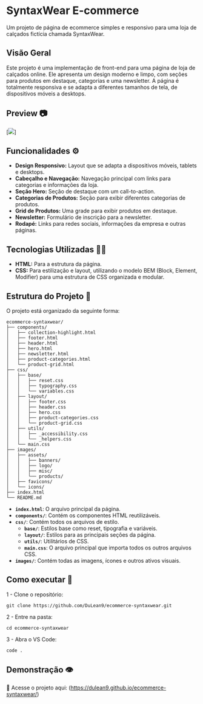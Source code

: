 # SyntaxWear E-commerce

Um projeto de página de ecommerce simples e responsivo para uma loja de calçados fictícia chamada SyntaxWear.

## Visão Geral

Este projeto é uma implementação de front-end para uma página de loja de calçados online. Ele apresenta um design moderno e limpo, com seções para produtos em destaque, categorias e uma newsletter. A página é totalmente responsiva e se adapta a diferentes tamanhos de tela, de dispositivos móveis a desktops.

## Preview 📷

[<img src="./images/assets/misc/Animação-desktop.gif">]

## Funcionalidades ⚙️

- **Design Responsivo:** Layout que se adapta a dispositivos móveis, tablets e desktops.
- **Cabeçalho e Navegação:** Navegação principal com links para categorias e informações da loja.
- **Seção Hero:** Seção de destaque com um call-to-action.
- **Categorias de Produtos:** Seção para exibir diferentes categorias de produtos.
- **Grid de Produtos:** Uma grade para exibir produtos em destaque.
- **Newsletter:** Formulário de inscrição para a newsletter.
- **Rodapé:** Links para redes sociais, informações da empresa e outras páginas.

## Tecnologias Utilizadas 👨‍💻

- **HTML:** Para a estrutura da página.
- **CSS:** Para estilização e layout, utilizando o modelo BEM (Block, Element, Modifier) para uma estrutura de CSS organizada e modular.

## Estrutura do Projeto 📂

O projeto está organizado da seguinte forma:

```
ecommerce-syntaxwear/
├── components/
│   ├── collection-highlight.html
│   ├── footer.html
│   ├── header.html
│   ├── hero.html
│   ├── newsletter.html
│   ├── product-categories.html
│   └── product-grid.html
├── css/
│   ├── base/
│   │   ├── reset.css
│   │   ├── typography.css
│   │   └── variables.css
│   ├── layout/
│   │   ├── footer.css
│   │   ├── header.css
│   │   ├── hero.css
│   │   ├── product-categories.css
│   │   └── product-grid.css
│   ├── utils/
│   │   ├── _accessibility.css
│   │   └── _helpers.css
│   └── main.css
├── images/
│   ├── assets/
│   │   ├── banners/
│   │   ├── logo/
│   │   ├── misc/
│   │   └── products/
│   ├── favicons/
│   └── icons/
├── index.html
└── README.md
```

- **`index.html`**: O arquivo principal da página.
- **`components/`**: Contém os componentes HTML reutilizáveis.
- **`css/`**: Contém todos os arquivos de estilo.
  - **`base/`**: Estilos base como reset, tipografia e variáveis.
  - **`layout/`**: Estilos para as principais seções da página.
  - **`utils/`**: Utilitários de CSS.
  - **`main.css`**: O arquivo principal que importa todos os outros arquivos CSS.
- **`images/`**: Contém todas as imagens, ícones e outros ativos visuais.

## Como executar 💪

1 - Clone o repositório:

```
git clone https://github.com/DuLean9/ecommerce-syntaxwear.git
```
2 - Entre na pasta:

```
cd ecommerce-syntaxwear
```

3 - Abra o VS Code:

```
code . 
```

## Demonstração 👁️
🔗 Acesse o projeto aqui: (https://dulean9.github.io/ecommerce-syntaxwear/)

